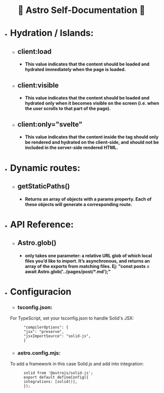 
<div align="center">

# :dart: Astro Self-Documentation :dart:
</div>

- # Hydration / Islands:
    - ## client:load
        - #### This value indicates that the content should be loaded and hydrated immediately when the page is loaded.
    - ## client:visible
        - #### This value indicates that the content should be loaded and hydrated only when it becomes visible on the screen (i.e. when the user scrolls to that part of the page).
    - ## client:only="svelte"
        - #### This value indicates that the content inside the tag should only be rendered and hydrated on the client-side, and should not be included in the server-side rendered HTML.
        
- # Dynamic routes:
    - ## getStaticPaths()
        - #### Returns an array of objects with a params property. Each of these objects will generate a corresponding route.
        
- # API Reference:
    - ## Astro.glob()
        - #### only takes one parameter: a relative URL glob of which local files you’d like to import. It’s asynchronous, and returns an array of the exports from matching files. Ej: "const posts = await Astro.glob('../pages/post/*.md');"
  
- # Configuracion
    - ### tsconfig.json:
    For TypeScript, set your tsconfig.json to handle Solid's JSX:
    
            "compilerOptions": {
            "jsx": "preserve",
            "jsxImportSource": "solid-js",
            }  

    - ### astro.config.mjs:
    To add a framework in this case Solid.js and add into integration:
 
            solid from '@astrojs/solid-js';
            export default defineConfig({
    	    integrations: [solid()],
            });
